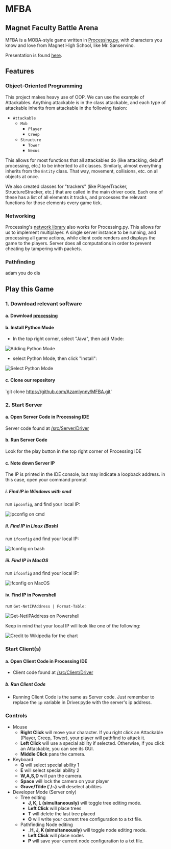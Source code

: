 # MFBA
## Magnet Faculty Battle Arena

MFBA is a MOBA-style game written in [Processing.py](https://py.processing.org), with characters you know and love from Magnet High School, like Mr. Sanservino.

Presentation is found [here](https://docs.google.com/presentation/d/1IYn48w6rhyWR2i4wQwp98KQwt2uIdncMYtXzNo8GIo4/edit?usp=sharing).

## Features

### Object-Oriented Programming
This project makes heavy use of OOP. We can use the example of Attackables. Anything attackable is in the class attackable, and each type of attackable inherits from attackable in the following fasion:

* `Attackable`
    * `Mob`
        * `Player`
        * `Creep`
    * `Structure`
        * `Tower`
        * `Nexus`

This allows for most functions that all attackables do (like attacking, debuff processing, etc.) to be inherited to all classes. Similarly, almost everything inherits from the `Entity` class. That way, movement, collisions, etc. on all objects at once.

We also created classes for "trackers" (like PlayerTracker, StructureStracker, etc.) that are called in the main driver code. Each one of these has a list of all elements it tracks, and processes the relevant functions for those elements every game tick.

### Networking
Processing's [network library](https://www.processing.org/reference/libraries/net/) also works for Processing.py. This allows for us to implement multiplayer. A single server instance to be running, and processing all game actions, while client code renders and displays the game to the players. Server does all computations in order to prevent cheating by tampering with packets.


### Pathfinding
adam you do dis

## Play this Game

### 1. Download relevant software 
#### a. Download [processing](https://processing.org)

#### b. Install Python Mode
* In the top right corner, select "Java", then add Mode:

![Adding Python Mode](img/Processing_mode.png)

* select Python Mode, then click "Install":

![Select Python Mode](img/Add_Python_Mode.png)

#### c. Clone our repository
`git clone https://github.com/Azamlynny/MFBA.git'

### 2. Start Server

#### a. Open Server Code in Processing IDE
Server code found at [/src/Server/Driver](/src/Server/Driver)
#### b. Run Server Code
Look for the play button in the top right corner of Processing IDE
#### c. Note down Server IP
The IP is printed in the IDE console, but may indicate a loopback address. in this case, open your command prompt
##### i. Find IP in Windows with cmd
run `ipconfig`, and find your local IP:

![ipconfig on cmd](/img/Windows_cmd_ip.png)

##### ii. Find IP in Linux (Bash)
run `ifconfig` and find your local IP:

![ifconfig on bash](/img/Linux_Bash_ip.png)

##### iii. Find IP in MacOS
run `ifconfig` and find your local IP:

![ifconfig on MacOS](/img/MacOS_ip.png)

#### iv. Find IP in Powershell
run `Get-NetIPAddress | Format-Table`:

![Get-NetIPAddress on Powershell](/img/windows_powershell.png)



Keep in mind that your local IP will look like one of the following:

![Credit to Wikipedia for the chart](/img/local_ips.png)



### Start Client(s)

#### a. Open Client Code in Processing IDE
* Client code found at [/src/Client/Driver](/src/Client/Driver)
##### b. Run Client Code
* Running Client Code is the same as Server code. Just remember to replace the `ip` variable in Driver.pyde with the server's ip address.

### Controls
* Mouse
    * __Right Click__ will move your character. If you right click an Attackable (Player, Creep, Tower), your player will pathfind to attack it.
    * __Left Click__ will use a special ability if selected. Otherwise, if you click an Attackable, you can see its GUI.
    * __Middle Click__ pans the camera.
* Keyboard
    * __Q__ will select special ability 1
    * __E__ will select special ability 2
    * __W,A,S,D__ will pan the camera.
    * __Space__ will lock the camera on your player
    * __Grave/Tilde (`/~)__ will deselect abilities
* Developer Mode (Server only)
    * Tree editing
        * __J, K, L (simultaneously)__ will toggle tree editing mode.
        * __Left Click__ will place trees
        * __T__ will delete the last tree placed
        * __O__ will write your current tree configuration to a txt file.
    * Pathfinding Node editing
        * ___H, J, K (simultaneously)__ will toggle node editing mode.
        * __Left Click__ will place nodes
        * __P__ will save your current node configuration to a txt file.